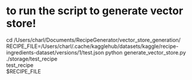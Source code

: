 # to run the script to generate vector store!
cd /Users/charl/Documents/RecipeGenerator/vector_store_generation/
RECIPE_FILE=/Users/charl/.cache/kagglehub/datasets/kaggle/recipe-ingredients-dataset/versions/1/test.json
python generate_vector_store.py \
    ./storage/test_recipe \
    test_recipe \
    $RECIPE_FILE 
